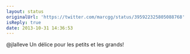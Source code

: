 ```yaml
---
layout: status
originalUrl: 'https://twitter.com/marcgg/status/395922325805088768'
isReply: true
date: 2013-10-31 14:36:53
---
```


@jlalleve Un délice pour les petits et les grands!
